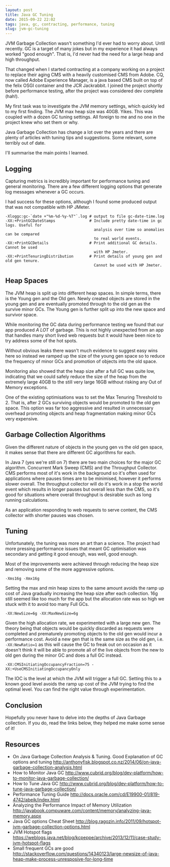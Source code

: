 ```yaml
---
layout: post
title: Java GC Tuning
date: 2015-09-22 22:02
tags: java, gc, contracting, performance, tuning
slug: jvm-gc-tuning
---
```


JVM Garbage Collection wasn't something I'd ever had to worry about. Until recently. GC is a target of many jokes but in my experience it had always worked "good enough". That is, I'd never had the need for a large heap and high throughput.

That changed when I started contracting at a company working on a project to replace their aging CMS with a heavily customised CMS from Adobe. CQ, now called Adobe Experience Manager, is a java based CMS built on top of the felix OSGI container and the JCR Jackrabbit. I joined the project shortly before performance testing, after the project was considered dev complete (hah!).

My first task was to investigate the JVM memory settings, which quickly led to my first finding. The JVM max heap size was 40GB. Yikes. This was coupled with a dozen GC tuning settings. All foreign to me and no one in the project knew who set them or why.

Java Garbage Collection has change a lot over the years and there are plenty of articles with tuning tips and suggestions. Some relevant, some terribly out of date.

I'll summarise the main points I learned.

Logging
-------

Capturing metrics is incredibly important for performance tuning and general monitoring. There are a few different logging options that generate log messages whenever a GC occurs.

I had success for these options, although I found some produced output that was not compatible with HP JMeter.

    -Xloggc:gc-`date +"%m-%d-%y-%T"`.log # output to file gc-date-time.log
    -XX:+PrintGCDateStamps               # Include pretty date-time in gc logs. Useful for
                                           analysis over time so anomalies can be compared 
                                           to real world events.
    -XX:+PrintGCDetails                  # Print additional GC details. Cannot be used 
                                           with HP Jmeter.
    -XX:+PrintTenuringDistribution       # Print details of young gen and old gen tenure.
                                           Cannot be used with HP Jmeter.

Heap Spaces
-----------

The JVM heap is split up into different heap spaces. In simple terms, there is the Young gen and the Old gen. Newly created objects are stored in the young gen and are eventually promoted through to the old gen as the survive minor GCs. The Young gen is further split up into the new space and survivor space.

While monitoring the GC data during performance testing we found that our app produced *A LOT* of garbage. This is not highly unexpected from an app that handles many short lived web requests but it would have been nice to try address some of the hot spots. 

Without obvious leaks there wasn't much evidence to suggest easy wins here so instead we ramped up the size of the young gen space so to reduce the frequency of minor GCs and promotion of objects into the old space. 

Monitoring also showed that the heap size after a full GC was quite low, indicating that we could safely reduce the size of the heap from the extremely large 40GB to the still very large 16GB without risking any Out of Memory exceptions.

One of the existing optimisations was to set the Max Tenuring Threshold to 2. That is, after 2 GCs surviving objects would be promoted to the old gen space. This option was far too aggressive and resulted in unnecessary overhead promoting objects and heap fragmentation making minor GCs very expensive.

Garbage Collection Algorithms
-----------------------------

Given the different nature of objects in the young gen vs the old gen space, it makes sense that there are different GC algorithms for each.

In Java 7 (yes we're still on 7) there are two main choices for the major GC algorithm. Concurrent Mark Sweep (CMS) and the Throughput Collector. CMS performs most of it's work in the background so it's often used for applications where pauses times are to be minimised, however it performs slower overall. The throughput collector will do it's work in a stop the world event which results in longer pauses but overall less than the CMS, so it's good for situations where overall throughput is desirable such as long running calculations.

As an application responding to web requests to serve content, the CMS collector with shorter pauses was chosen.

Tuning
------

Unfortunately, the tuning was more an art than a science. The project had more pressing performance issues that meant GC optimisation was secondary and getting it good enough, was well, good enough.

Most of the improvements were achieved through reducing the heap size and removing some of the more aggressive options. 

    -Xms16g -Xmx16g

Setting the max and min heap sizes to the same amount avoids the ramp up cost of Java gradually increasing the heap size after each collection. 16g still seemed like too much for the app but the allocation rate was so high we stuck with it to avoid too many Full GCs.

    -XX:NewSize=6g -XX:MaxNewSize=6g

Given the high allocation rate, we experimented with a large new gen. The theory being that objects would be quickly discarded as requests were completed and prematurely promoting objects to the old gen would incur a performance cost. Avoid a new gen that is the same size as the old gen, i.e. `-XX:NewRatio=1` as this will cause the GC to freak out on occasion as it doesn't think it will be able to promote all of the live objects from the new to old gen during the minor GC and does a full GC instead.

    -XX:CMSInitiatingOccupancyFraction=75 -XX:+UseCMSInitiatingOccupancyOnly

The IOC is the level at which the JVM will trigger a full GC. Setting this to a known good level avoids the ramp up cost of the JVM trying to find the optimal level. You can find the right value through experimentation.

Conclusion
----------

Hopefully you never have to delve into the depths of Java Garbage collection. If you do, read the links below, they helped me make some sense of it!

Resources
---------

* On Java Garbage Collection Analysis & Tuning. Good Explanation of GC options and tuning <http://anthonyfisk.blogspot.co.nz/2014/06/on-java-garbage-collection-analysis.html>
* How to Monitor Java GC <http://www.cubrid.org/blog/dev-platform/how-to-monitor-java-garbage-collection/>
* How to Tune Java GC <http://www.cubrid.org/blog/dev-platform/how-to-tune-java-garbage-collection/>
* Performance Tuning Guide <http://docs.oracle.com/cd/E19900-01/819-4742/abeik/index.html>
* Analyzing the Performance Impact of Memory Utilization <http://javabook.compuware.com/content/memory/analyzing-java-memory.aspx>
* Java GC options Cheat Sheet <http://blog.ragozin.info/2011/09/hotspot-jvm-garbage-collection-options.html>
* JVM Hotspot flags <https://weblogs.java.net/blog/kcpeppe/archive/2013/12/11/case-study-jvm-hotspot-flags>
* Small frequent GCs are good <http://stackoverflow.com/questions/14340123/large-newsize-of-java-heap-make-process-unresposive-for-long-time>